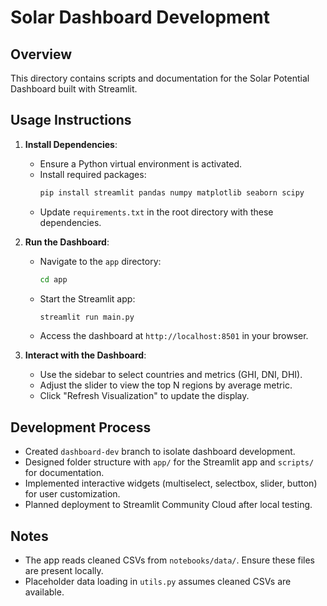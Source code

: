 # Solar Dashboard Development

## Overview
This directory contains scripts and documentation for the Solar Potential Dashboard built with Streamlit.

## Usage Instructions
1. **Install Dependencies**:
   - Ensure a Python virtual environment is activated.
   - Install required packages:
     ```bash
     pip install streamlit pandas numpy matplotlib seaborn scipy
     ```
   - Update `requirements.txt` in the root directory with these dependencies.

2. **Run the Dashboard**:
   - Navigate to the `app` directory:
     ```bash
     cd app
     ```
   - Start the Streamlit app:
     ```bash
     streamlit run main.py
     ```
   - Access the dashboard at `http://localhost:8501` in your browser.

3. **Interact with the Dashboard**:
   - Use the sidebar to select countries and metrics (GHI, DNI, DHI).
   - Adjust the slider to view the top N regions by average metric.
   - Click "Refresh Visualization" to update the display.

## Development Process
- Created `dashboard-dev` branch to isolate dashboard development.
- Designed folder structure with `app/` for the Streamlit app and `scripts/` for documentation.
- Implemented interactive widgets (multiselect, selectbox, slider, button) for user customization.
- Planned deployment to Streamlit Community Cloud after local testing.

## Notes
- The app reads cleaned CSVs from `notebooks/data/`. Ensure these files are present locally.
- Placeholder data loading in `utils.py` assumes cleaned CSVs are available.